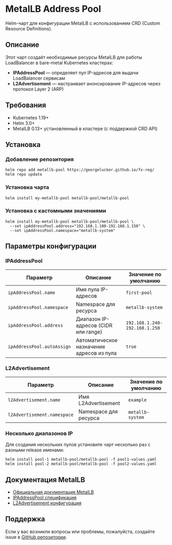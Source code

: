 # MetalLB Address Pool

Helm-чарт для конфигурации MetalLB с использованием CRD (Custom Resource Definitions).

## Описание

Этот чарт создаёт необходимые ресурсы MetalLB для работы LoadBalancer в bare-metal Kubernetes кластерах:
- **IPAddressPool** — определяет пул IP-адресов для выдачи LoadBalancer сервисам
- **L2Advertisement** — настраивает анонсирование IP-адресов через протокол Layer 2 (ARP)

## Требования

- Kubernetes 1.19+
- Helm 3.0+
- MetalLB 0.13+ установленный в кластере (с поддержкой CRD API)

## Установка

### Добавление репозитория

```
helm repo add metallb-pool https://georgelucker.github.io/fx-reg/
helm repo update
```

### Установка чарта

```
helm install my-metallb-pool metallb-pool/metallb-pool
```

### Установка с кастомными значениями

```
helm install my-metallb-pool metallb-pool/metallb-pool \
  --set ipAddressPool.address="192.168.1.100-192.168.1.150" \
  --set ipAddressPool.namespace="metallb-system"
```

## Параметры конфигурации

### IPAddressPool

| Параметр | Описание | Значение по умолчанию |
|----------|----------|----------------------|
| `ipAddressPool.name` | Имя пула IP-адресов | `first-pool` |
| `ipAddressPool.namespace` | Namespace для ресурса | `metallb-system` |
| `ipAddressPool.address` | Диапазон IP-адресов (CIDR или range) | `192.168.1.240-192.168.1.250` |
| `ipAddressPool.autoAssign` | Автоматическое назначение адресов из пула | `true` |

### L2Advertisement

| Параметр | Описание | Значение по умолчанию |
|----------|----------|----------------------|
| `l2Advertisement.name` | Имя L2Advertisement | `example` |
| `l2Advertisement.namespace` | Namespace для ресурса | `metallb-system` |

### Несколько диапазонов IP

Для создания нескольких пулов установите чарт несколько раз с разными release именами:

```
helm install pool-1 metallb-pool/metallb-pool -f pool1-values.yaml
helm install pool-2 metallb-pool/metallb-pool -f pool2-values.yaml
```


## Документация MetalLB

- [Официальная документация MetalLB](https://metallb.universe.tf/)
- [IPAddressPool спецификация](https://metallb.universe.tf/configuration/#defining-the-ips-to-assign-to-the-load-balancer-services)
- [L2Advertisement конфигурация](https://metallb.universe.tf/configuration/#layer-2-configuration)

## Поддержка

Если у вас возникли вопросы или проблемы, пожалуйста, создайте issue в [GitHub репозитории](https://github.com/georgelucker/fx-reg).
